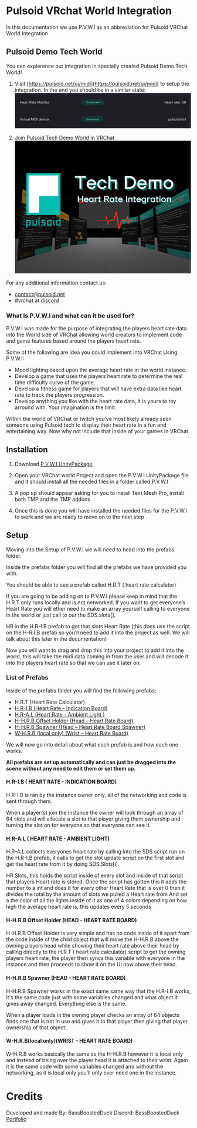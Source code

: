 # Pulsoid VRchat World Integration

In this documentation we use P.V.W.I as an abbreviation for Pulsoid VRChat World Integration

## Pulsoid Demo Tech World

You can expierence our integration in specially created Pulsoid Demo Tech World!

1. Visit [https://pulsoid.net/ui/midi](https://pulsoid.net/ui/midi) to setup the integration.
In the end you should be in a similar state:
![setup](./images/setup.png)

2. Join Pulsoid Tech Demo World in VRChat
![world](./images/world.png)

For any additional information contact us:
- contact@pulsoid.net
- #vrchat at [discord](https://pulsoid.net/s/discord)

### What Is P.V.W.I and what can it be used for? 
P.V.W.I was made for the purpose of integrating the players heart rate data into the World side of VRChat allowing world creators to implement code and game features based around the players heart rate.

Some of the following are idea you could implement into VRChat Using P.V.W.I:

- Mood lighting based upon the average heart rate in the world instance.
- Develop a game that uses the players heart rate to determine the real time difficulty curve of the game.
- Develop a fitness game for players that will have extra data like heart rate to track the players progression.
- Develop anything you like with the heart rate data, it is yours to toy arround with. Your imagination is the limit.  

Within the world of VRChat or twitch you’ve most likely already seen someone using Pulsoid tech to display their heart rate in a fun and entertaining way. Now why not include that inside of your games in VRChat

## Installation

1. Download [P.V.W.I.UnityPackage](https://github.com/pulsoid-oss/pulsoid-vrchat-integration/blob/main/P.V.W.I.unitypackage) 

2. Open your VRChat world Project and open the P.V.W.I.UnityPackage file and it should install all the needed files in a folder called P.V.W.I

3. A pop up should appear asking for you to install Text Mesh Pro, install both TMP and the TMP addons

4. Once this is done you will have installed the needed files for the P.V.W.I to work and we are ready to move on to the next step

## Setup
Moving into the Setup of P.V.W.I we will need to head into the prefabs folder. 

Inside the prefabs folder you will find all the prefabs we have provided you with. 

You should be able to see a prefab called H.R.T ( heart rate calculator)

If you are going to be adding on to P.V.W.I please keep in mind that the H.R.T only runs locally and is not networked. If you want to get everyone’s Heart Rate you will ether need to make an array yourself calling to everyone in the world or just call to our the SDS.slots[].

HR in the H.R-I.B prefab to get that slots Heart Rate (this does use the script on the H-R.I.B prefab so you’ll need to add it into the project as well. We will talk about this later in the documentation)

Now you will want to drag and drop this into your project to add it into the world, this will take the midi data coming in from the user and will decode it into the players heart rate so that we can use it later on.

### List of Prefabs

Inside of the prefabs folder you will find the following prefabs:

- H.R.T (Heart Rate Calculator)
- [H.R-I.B (Heart Rate - Indication Board)](#hrib)
- [H.R-A.L (Heart Rate - Ambient Light )](#hral)
- [H-H.R.B Offset Holder (Head – Heart Rate Board)](#hhrb-offset)
- [H-H.R.B Spawner (Head – Heart Rate Board Spawner)](#hhrb-spawner)
- [W-H.R.B (local only) (Wrist – Heart Rate Board)](#whrb)

We will now go into detail about what each prefab is and how each one works.

**All prefabs are set up automatically and can just be dragged into the scene without any need to edit them or set them up.**

#### <a id="hrib"></a> H.R-I.B ( HEART RATE -  INDICATION BOARD) 
H.R-I.B is ran by the instance owner only, all of the networking and code is sent through them.

When a player(s) join the instance the owner will look through an array of 64 slots and will allocate a slot to that player giving them ownership and turning the slot on for everyone so that everyone can see it.

#### <a id="hral"></a>H.R-A.L ( HEART RATE -  AMBIENT LIGHT) 
H.R-A.L collects everyones heart rate by calling into the SDS script run on the H.R-I.B prefab, it calls to get the slot update script on the first slot and get the heart rate from it by doing SDS.Slots[i].

HR Slots, this holds the script inside of every slot and inside of that script that players Heart rate is stored. Once the script has gotten this it adds the number to a int and does it for every other Heart Rate that is over 0 then it divides the total by the amount of slots we pulled a Heart rate from And set a the color of all the lights inside of it as one of 4 colors depending on how high the average heart rate is, this updates every 5 seconds

#### <a id="hhrb-offset"></a> H-H.R.B Offset Holder (HEAD - HEART RATE BOARD) 
H-H.R.B Offset Holder is very simple and has no code inside of it apart from the code inside of the child object that will move the H-H.R.B above the owning players head while showing their heart rate above their head by calling directly to the H.R.T ( heart rate calculator) script to get the owning players heart rate, the player then syncs this variable with everyone in the instance and then proceeds to show it on the UI now above their head. 

#### <a id="hhrb-spawner"></a>H-H.R.B Spawner (HEAD -  HEART RATE BOARD) 
H-H.R.B Spawner works in the exact same same way that the H.R-I.B works, it's the same code just with some variables changed and what object it gives away changed. Everything else is the same. 

When a player loads in the owning player checks an array of 64 objects finds one that is not in use and gives it to that player then giving that player ownership of that object. 

#### <a id="whrb"></a>W-H.R.B(local only)(WRIST -  HEART RATE BOARD) 
W-H.R.B works basically the same as the H-H.R.B however it is local only and instead of being over the player head it is attached to their wrist. Again it is the same code with some variables changed and without the networking, as it is local only you’ll only ever need one in the instance. 

# Credits
Developed and made By: BassBoostedDuck
Discord: BassBoostedDuck 
[Portfolio](https://bayleighhalifaxwor.wixsite.com/game-dev-portfolio)
